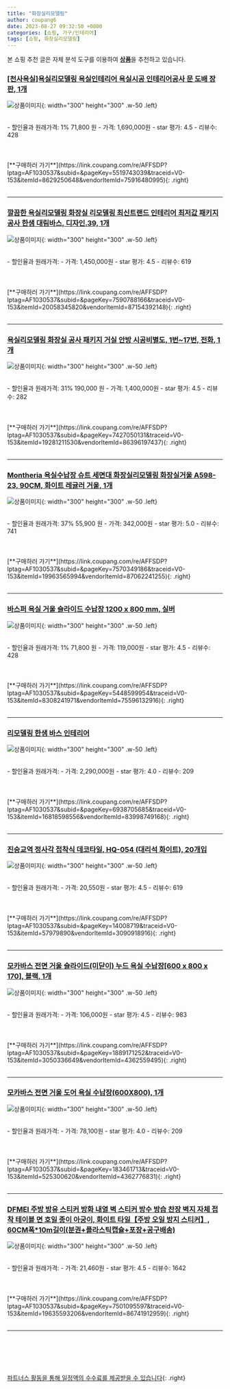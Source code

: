 ```yaml
---
title: "화장실리모델링"
author: coupang6
date: 2023-08-27 09:32:50 +0800
categories: [쇼핑, 가구/인테리어]
tags: [쇼핑, 화장실리모델링]
---
```


본 쇼핑 추천 글은 자체 분석 도구를 이용하여 [**상품**](https://link.coupang.com/a/bao1ui)을 추천하고 있습니다.

### [[천사욕실]욕실리모델링 욕실인테리어 욕실시공 인테리어공사 문 도배 장판, 1개](https://link.coupang.com/re/AFFSDP?lptag=AF1030537&subid=&pageKey=5519743039&traceid=V0-153&itemId=8629250648&vendorItemId=75916480995)

![상품이미지](https://thumbnail9.coupangcdn.com/thumbnails/remote/230x230ex/image/vendor_inventory/e465/4f3b95731b49a77406fc53d70d7b32861a658babe9235b71e35b329f427c.png){: width="300" height="300" .w-50 .left}


<br>
- 할인율과 원래가격: 1%  71,800   원
- 가격: 1,690,000원
- star 평가: 4.5
- 리뷰수: 428
<br>
<br>
<br>
<br>
[**구매하러 가기**](https://link.coupang.com/re/AFFSDP?lptag=AF1030537&subid=&pageKey=5519743039&traceid=V0-153&itemId=8629250648&vendorItemId=75916480995){: .right}
<br>
<br>

---

### [깔끔한 욕실리모델링 화장실 리모델링 최신트랜드 인테리어 최저값 패키지 공사 한샘 대림바스, 디자인.39, 1개](https://link.coupang.com/re/AFFSDP?lptag=AF1030537&subid=&pageKey=7590788166&traceid=V0-153&itemId=20058345820&vendorItemId=87154392148)

![상품이미지](https://thumbnail8.coupangcdn.com/thumbnails/remote/230x230ex/image/vendor_inventory/d28e/985a6a7d34762d5a0f970aff93c617980556a3b8f269cf88ed639375dcb5.png){: width="300" height="300" .w-50 .left}


<br>
- 할인율과 원래가격: 
- 가격: 1,450,000원
- star 평가: 4.5
- 리뷰수: 619
<br>
<br>
<br>
<br>
[**구매하러 가기**](https://link.coupang.com/re/AFFSDP?lptag=AF1030537&subid=&pageKey=7590788166&traceid=V0-153&itemId=20058345820&vendorItemId=87154392148){: .right}
<br>
<br>

---

### [욕실리모델링 화장실 공사 패키지 거실 안방 시공비별도, 1번~17번, 전화, 1개](https://link.coupang.com/re/AFFSDP?lptag=AF1030537&subid=&pageKey=7427050131&traceid=V0-153&itemId=19281211530&vendorItemId=86396197437)

![상품이미지](https://thumbnail6.coupangcdn.com/thumbnails/remote/230x230ex/image/vendor_inventory/fe97/51da427b05c7d42cd1c916228ef1c54575aa5615dc4c601c21156c7cc520.PNG){: width="300" height="300" .w-50 .left}


<br>
- 할인율과 원래가격: 31%  190,000   원
- 가격: 1,400,000원
- star 평가: 4.5
- 리뷰수: 282
<br>
<br>
<br>
<br>
[**구매하러 가기**](https://link.coupang.com/re/AFFSDP?lptag=AF1030537&subid=&pageKey=7427050131&traceid=V0-153&itemId=19281211530&vendorItemId=86396197437){: .right}
<br>
<br>

---

### [Montheria 욕실수납장 슈트 세면대 화장실리모델링 화장실거울 A598-23, 90CM, 화이트 레귤러 거울, 1개](https://link.coupang.com/re/AFFSDP?lptag=AF1030537&subid=&pageKey=7570349186&traceid=V0-153&itemId=19963565994&vendorItemId=87062241255)

![상품이미지](https://thumbnail8.coupangcdn.com/thumbnails/remote/230x230ex/image/vendor_inventory/50a8/b1be55efb5b2895b151d21bc323fdf74bec43066fc435252c6977051e6c3.jpg){: width="300" height="300" .w-50 .left}


<br>
- 할인율과 원래가격: 37%  55,900   원
- 가격: 342,000원
- star 평가: 5.0
- 리뷰수: 741
<br>
<br>
<br>
<br>
[**구매하러 가기**](https://link.coupang.com/re/AFFSDP?lptag=AF1030537&subid=&pageKey=7570349186&traceid=V0-153&itemId=19963565994&vendorItemId=87062241255){: .right}
<br>
<br>

---

### [바스퍼 욕실 거울 슬라이드 수납장 1200 x 800 mm, 실버](https://link.coupang.com/re/AFFSDP?lptag=AF1030537&subid=&pageKey=5448599954&traceid=V0-153&itemId=8308241971&vendorItemId=75596132916)

![상품이미지](https://thumbnail8.coupangcdn.com/thumbnails/remote/230x230ex/image/retail/images/7910348357879251-7506e6dc-0796-4ead-931f-cb938f5bdae2.jpg){: width="300" height="300" .w-50 .left}


<br>
- 할인율과 원래가격: 1%  71,800   원
- 가격: 119,000원
- star 평가: 4.5
- 리뷰수: 428
<br>
<br>
<br>
<br>
[**구매하러 가기**](https://link.coupang.com/re/AFFSDP?lptag=AF1030537&subid=&pageKey=5448599954&traceid=V0-153&itemId=8308241971&vendorItemId=75596132916){: .right}
<br>
<br>

---

### [리모델링 한샘 바스 인테리어](https://link.coupang.com/re/AFFSDP?lptag=AF1030537&subid=&pageKey=6938705685&traceid=V0-153&itemId=16818598556&vendorItemId=83998749168)

![상품이미지](https://thumbnail9.coupangcdn.com/thumbnails/remote/230x230ex/image/vendor_inventory/7cfe/6ae667368ff128bd788d0b63568198b5785d074aef1d3dd9801fed356fc1.jpeg){: width="300" height="300" .w-50 .left}


<br>
- 할인율과 원래가격: 
- 가격: 2,290,000원
- star 평가: 4.0
- 리뷰수: 209
<br>
<br>
<br>
<br>
[**구매하러 가기**](https://link.coupang.com/re/AFFSDP?lptag=AF1030537&subid=&pageKey=6938705685&traceid=V0-153&itemId=16818598556&vendorItemId=83998749168){: .right}
<br>
<br>

---

### [진승교역 정사각 접착식 데코타일, HQ-054  (대리석 화이트), 20개입](https://link.coupang.com/re/AFFSDP?lptag=AF1030537&subid=&pageKey=14008719&traceid=V0-153&itemId=57979890&vendorItemId=3090918916)

![상품이미지](https://thumbnail9.coupangcdn.com/thumbnails/remote/230x230ex/image/product/image/vendoritem/2017/11/06/3090918916/cc5f1dc8-4848-4dd9-a4ed-f1c564837c5b.jpg){: width="300" height="300" .w-50 .left}


<br>
- 할인율과 원래가격: 
- 가격: 20,550원
- star 평가: 4.5
- 리뷰수: 619
<br>
<br>
<br>
<br>
[**구매하러 가기**](https://link.coupang.com/re/AFFSDP?lptag=AF1030537&subid=&pageKey=14008719&traceid=V0-153&itemId=57979890&vendorItemId=3090918916){: .right}
<br>
<br>

---

### [모카바스 전면 거울 슬라이드(미닫이) 누드 욕실 수납장[600 x 800 x 170], 블랙, 1개](https://link.coupang.com/re/AFFSDP?lptag=AF1030537&subid=&pageKey=1889171252&traceid=V0-153&itemId=3050336649&vendorItemId=4362559495)

![상품이미지](https://thumbnail9.coupangcdn.com/thumbnails/remote/230x230ex/image/vendor_inventory/1b76/b5623eb191fd51e16581283aedbc66158e190c29712ae5371d5b3d0919a3.jpg){: width="300" height="300" .w-50 .left}


<br>
- 할인율과 원래가격: 
- 가격: 106,000원
- star 평가: 4.5
- 리뷰수: 983
<br>
<br>
<br>
<br>
[**구매하러 가기**](https://link.coupang.com/re/AFFSDP?lptag=AF1030537&subid=&pageKey=1889171252&traceid=V0-153&itemId=3050336649&vendorItemId=4362559495){: .right}
<br>
<br>

---

### [모카바스 전면 거울 도어 욕실 수납장(600X800), 1개](https://link.coupang.com/re/AFFSDP?lptag=AF1030537&subid=&pageKey=183461713&traceid=V0-153&itemId=525300620&vendorItemId=4362776831)

![상품이미지](https://thumbnail7.coupangcdn.com/thumbnails/remote/230x230ex/image/vendor_inventory/4459/34b3a86a4895c2c35ff6d36ec2326a8dde6b0fedf88096e3f29becda8211.jpg){: width="300" height="300" .w-50 .left}


<br>
- 할인율과 원래가격: 
- 가격: 78,100원
- star 평가: 4.0
- 리뷰수: 209
<br>
<br>
<br>
<br>
[**구매하러 가기**](https://link.coupang.com/re/AFFSDP?lptag=AF1030537&subid=&pageKey=183461713&traceid=V0-153&itemId=525300620&vendorItemId=4362776831){: .right}
<br>
<br>

---

### [DFMEI 주방 방유 스티커 방화 내열 벽 스티커 방수 방습 찬장 벽지 자체 접착 테이블 면 호일 종이 아궁이, 화이트 타일【주방 오일 방지 스티커】, 60CM폭*10m길이(분권+플라스틱캡슐+포장+공구배송)](https://link.coupang.com/re/AFFSDP?lptag=AF1030537&subid=&pageKey=7501095597&traceid=V0-153&itemId=19635593206&vendorItemId=86741912959)

![상품이미지](https://thumbnail10.coupangcdn.com/thumbnails/remote/230x230ex/image/vendor_inventory/ec2f/7878bd224807e646034ddf68997f07bfb269bb6fa6dd07bb24921beb8be7.jpg){: width="300" height="300" .w-50 .left}


<br>
- 할인율과 원래가격: 
- 가격: 21,460원
- star 평가: 4.5
- 리뷰수: 1642
<br>
<br>
<br>
<br>
[**구매하러 가기**](https://link.coupang.com/re/AFFSDP?lptag=AF1030537&subid=&pageKey=7501095597&traceid=V0-153&itemId=19635593206&vendorItemId=86741912959){: .right}
<br>
<br>

---
<br><br><br><br><br> [파트너스 활동을 통해 일정액의 수수료를 제공받을 수 있습니다](https://link.coupang.com/a/bao1ui){: .right}